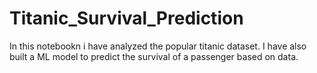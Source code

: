 # Titanic_Survival_Prediction
In this notebookn i have analyzed the popular titanic dataset. I have also built a ML model to predict the survival of a passenger based on data.
